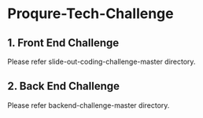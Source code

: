 # Proqure-Tech-Challenge
## 1. Front End Challenge
Please refer slide-out-coding-challenge-master directory.
## 2. Back End Challenge
Please refer backend-challenge-master directory.
